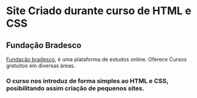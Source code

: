 # Site Criado durante curso de HTML e CSS

## Fundação Bradesco

[Fundação bradesco](https://www.ev.org.br/), é uma plataforma de estudos online.
Oferece Cursos gratuitos em diversas áreas.

### O curso nos introduz de forma simples ao HTML e CSS, posibilitando assim criação de pequenos sites.


